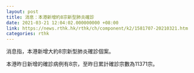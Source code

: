 ```yaml
---
layout: post
title: 消息：本港新增約8宗新型肺炎確診
date: 2021-03-21 12:04:02.000000000 +08:00
link: https://news.rthk.hk/rthk/ch/component/k2/1581707-20210321.htm
categories: rthk
---
```


消息指，本港新增大約8宗新型肺炎確診個案。

本港昨日新增的確診病例有8宗，至昨日累計確診宗數為11371宗。
